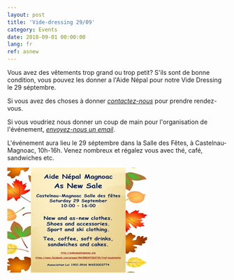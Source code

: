 ```yaml
---
layout: post
title: 'Vide-dressing 29/09'
category: Events
date: 2018-09-01 00:00:00
lang: fr
ref: asnew
---
```


Vous avez des v&ecirc;tements trop grand ou trop petit? S'ils sont de bonne condition, vous pouvez les donner a l'Aide N&eacute;pal pour notre Vide Dressing le 29 s&eacute;ptembre.

Si vous avez des choses &agrave; donner *[contactez-nous](mailto:aidenepalmagnoac@gmail.com?subject=As-new%20sale%2FVide-dressing)* pour prendre rendez-vous.

Si vous voudriez nous donner un coup de main pour l'organisation de l'&eacute;v&eacute;nement,  *[envoyez-nous un email](mailto:aidenepalmagnoac@gmail.com?subject=Je%20veux%20aider!)*.

L'&eacute;v&eacute;nement aura lieu le 29 s&eacute;ptembre dans la Salle des F&ecirc;tes, &agrave; Castelnau-Magnoac, 10h-16h. Venez nombreux et r&eacute;galez vous avec th&eacute;, caf&eacute;, sandwiches etc.

![](/uploads/as-new-sale-with-leaves.jpeg)
